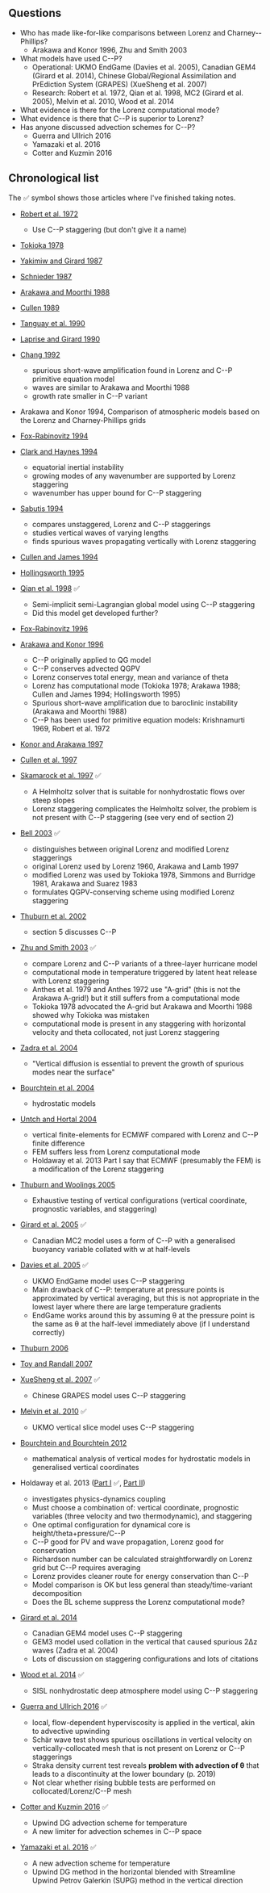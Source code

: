 ## Questions

* Who has made like-for-like comparisons between Lorenz and Charney--Phillips?
  * Arakawa and Konor 1996, Zhu and Smith 2003
* What models have used C--P?
  * Operational: UKMO EndGame (Davies et al. 2005), Canadian GEM4 (Girard et al. 2014), Chinese Global/Regional Assimilation and PrEdiction System (GRAPES) (XueSheng et al. 2007)
  * Research: Robert et al. 1972, Qian et al. 1998, MC2 (Girard et al. 2005), Melvin et al. 2010, Wood et al. 2014
* What evidence is there for the Lorenz computational mode?
* What evidence is there that C--P is superior to Lorenz?
* Has anyone discussed advection schemes for C--P?
  * Guerra and Ullrich 2016
  * Yamazaki et al. 2016
  * Cotter and Kuzmin 2016

## Chronological list

The :white_check_mark: symbol shows those articles where I've finished taking notes.

* [Robert et al. 1972](https://doi.org/10.1175/1520-0493(1972)100<0329:AITISF>2.3.CO;2)
  * Use C--P staggering (but don't give it a name)

* [Tokioka 1978](https://www.jstage.jst.go.jp/article/jmsj1965/56/2/56_2_98/_article)

* [Yakimiw and Girard 1987](https://doi.org/10.1080/07055900.1987.9649277)

* [Schnieder 1987](https://doi.org/10.1175/1520-0493(1987)115<2166:AIIVDI>2.0.CO;2)

* [Arakawa and Moorthi 1988](https://doi.org/10.1175/1520-0469(1988)045<1688:BIIVDS>2.0.CO;2)

* [Cullen 1989](https://doi.org/10.1016/0021-9991(89)90211-8)

* [Tanguay et al. 1990](https://doi.org/10.1175/1520-0493(1990)118<1970:ASISLF>2.0.CO;2)

* [Laprise and Girard 1990](https://doi.org/10.1175/1520-0442(1990)003<0032:ASGCMU>2.0.CO;2)

* [Chang 1992](https://doi.org/10.1175/1520-0469(1992)049<2452:RNMOTE>2.0.CO;2)
  * spurious short-wave amplification found in Lorenz and C--P primitive equation model
  * waves are similar to Arakawa and Moorthi 1988
  * growth rate smaller in C--P variant

* Arakawa and Konor 1994, Comparison of atmospheric models based on the Lorenz and Charney-Phillips grids

* [Fox-Rabinovitz 1994](https://doi.org/10.1175/1520-0493(1994)122<0377:CDPOVS>2.0.CO;2)

* [Clark and Haynes 1994](https://doi.org/10.1175/1520-0469(1994)051<2101:EIIEOV>2.0.CO;2)
  * equatorial inertial instability
  * growing modes of any wavenumber are supported by Lorenz staggering
  * wavenumber has upper bound for C--P staggering

* [Sabutis 1994](https://doi.org/10.1175/1520-0493(1994)122<2868:TCOAVG>2.0.CO;2)
  * compares unstaggered, Lorenz and C--P staggerings
  * studies vertical waves of varying lengths
  * finds spurious waves propagating vertically with Lorenz staggering

* [Cullen and James 1994](https://digital.nmla.metoffice.gov.uk/file/sdb%3AdigitalFile|38388ae5-134a-4d00-87cc-72b3a4b7de9b/)

* [Hollingsworth 1995](http://www.ecmwf.int/en/elibrary/9943-spurious-mode-lorenz-arrangement-y-and-t-which-does-not-exist-charney-phillips)

* [Qian et al. 1998](https://doi.org/10.1175/1520-0493(1998)126<0747:AGNSLA>2.0.CO;2) :white_check_mark:
  * Semi-implicit semi-Lagrangian global model using C--P staggering
  * Did this model get developed further?

* [Fox-Rabinovitz 1996](https://doi.org/10.1175/1520-0493(1996)124<0498:CDPOSG>2.0.CO;2)

* [Arakawa and Konor 1996](https://doi.org/10.1175/1520-0493(1996)124<0511:VDOTPE>2.0.CO;2) 
  * C--P originally applied to QG model
  * C--P conserves advected QGPV 
  * Lorenz conserves total energy, mean and variance of theta
  * Lorenz has computational mode (Tokioka 1978; Arakawa 1988; Cullen and James 1994; Hollingsworth 1995)
  * Spurious short-wave amplification due to baroclinic instability (Arakawa and Moorthi 1988)
  * C--P has been used for primitive equation models: Krishnamurti 1969, Robert et al. 1972

* [Konor and Arakawa 1997](https://doi.org/10.1175/1520-0493(1997)125<1649:DOAAMB>2.0.CO;2)

* [Cullen et al. 1997](https://doi.org/10.1080/07055900.1997.9687359)

* [Skamarock et al. 1997](https://doi.org/10.1175/1520-0493(1997)125<0587:PCRSFH>2.0.CO;2) :white_check_mark:
  * A Helmholtz solver that is suitable for nonhydrostatic flows over steep slopes
  * Lorenz staggering complicates the Helmholtz solver, the problem is not present with C--P staggering (see very end of section 2)

* [Bell 2003](https://doi.org/10.1175/1520-0493(2003)131<1498:COPVOL>2.0.CO;2) :white_check_mark:
  * distinguishes between original Lorenz and modified Lorenz staggerings
  * original Lorenz used by Lorenz 1960, Arakawa and Lamb 1997
  * modified Lorenz was used by Tokioka 1978, Simmons and Burridge 1981, Arakawa and Suarez 1983
  * formulates QGPV-conserving scheme using modified Lorenz staggering

* [Thuburn et al. 2002](https://doi.org/10.1256/003590002320603403)
  * section 5 discusses C--P

* [Zhu and Smith 2003](https://doi.org/10.1256/qj.02.78) :white_check_mark:
  * compare Lorenz and C--P variants of a three-layer hurricane model
  * computational mode in temperature triggered by latent heat release with Lorenz staggering
  * Anthes et al. 1979 and Anthes 1972 use "A-grid" (this is not the Arakawa A-grid!) but it still suffers from a computational mode
  * Tokioka 1978 advocated the A-grid but Arakawa and Moorthi 1988 showed why Tokioka was mistaken
  * computational mode is present in any staggering with horizontal velocity and theta collocated, not just Lorenz staggering

* [Zadra et al. 2004](https://doi.org/10.1256/qj.03.208)
  * "Vertical diffusion is essential to prevent the growth of spurious modes near the surface"

* [Bourchtein et al. 2004](https://doi.org/10.1016/S0377-0427(03)00640-X)
  * hydrostatic models

* [Untch and Hortal 2004](https://doi.org/10.1256/qj.03.173)
  * vertical finite-elements for ECMWF compared with Lorenz and C--P finite difference
  * FEM suffers less from Lorenz computational mode
  * Holdaway et al. 2013 Part I say that ECMWF (presumably the FEM) is a modification of the Lorenz staggering

* [Thuburn and Woolings 2005](https://doi.org/10.1016/j.jcp.2004.08.018)
  * Exhaustive testing of vertical configurations (vertical coordinate, prognostic variables, and staggering)

* [Girard et al. 2005](https://doi.org/10.1175/MWR2931.1) :white_check_mark:
  * Canadian MC2 model uses a form of C--P with a generalised buoyancy variable collated with w at half-levels

* [Davies et al. 2005](https://doi.org/10.1256/qj.04.101) :white_check_mark:
  * UKMO EndGame model uses C--P staggering
  * Main drawback of C--P: temperature at pressure points is approximated by vertical averaging, but this is not appropriate in the lowest layer where there are large temperature gradients
  * EndGame works around this by assuming θ at the pressure point is the same as θ at the half-level immediately above (if I understand correctly)

* [Thuburn 2006](https://doi.org/10.1256/qj.06.10)

* [Toy and Randall 2007](https://doi.org/10.1016/j.jcp.2006.08.022)

* [XueSheng et al. 2007](https://doi.org/10.1007/s11430-007-0124-7) :white_check_mark:
  * Chinese GRAPES model uses C--P staggering

* [Melvin et al. 2010](https://doi.org/10.1002/qj.603) :white_check_mark:
  * UKMO vertical slice model uses C--P staggering

* [Bourchtein and Bourchtein 2012](https://doi.org/10.1016/j.cam.2011.05.037)
  * mathematical analysis of vertical modes for hydrostatic models in generalised vertical coordinates

* Holdaway et al. 2013 ([Part I](https://doi.org/10.1002/qj.2016) :white_check_mark:, [Part II](https://doi.org/10.1002/qj.2017))
  * investigates physics-dynamics coupling
  * Must choose a combination of: vertical coordinate, prognostic variables (three velocity and two thermodynamic), and staggering
  * One optimal configuration for dynamical core is height/theta+pressure/C--P
  * C--P good for PV and wave propagation, Lorenz good for conservation
  * Richardson number can be calculated straightforwardly on Lorenz grid but C--P requires averaging
  * Lorenz provides cleaner route for energy conservation than C--P
  * Model comparison is OK but less general than steady/time-variant decomposition
  * Does the BL scheme suppress the Lorenz computational mode?

* [Girard et al. 2014](https://doi.org/10.1175/MWR-D-13-00255.1)
  * Canadian GEM4 model uses C--P staggering
  * GEM3 model used collation in the vertical that caused spurious 2Δz waves (Zadra et al. 2004)
  * Lots of discussion on staggering configurations and lots of citations

* [Wood et al. 2014](https://doi.org/10.1002/qj.2235) :white_check_mark:
  * SISL nonhydrostatic deep atmosphere model using C--P staggering

* [Guerra and Ullrich 2016](https://doi.org/10.5194/gmd-9-2007-2016) :white_check_mark:
  * local, flow-dependent hyperviscosity is applied in the vertical, akin to advective upwinding
  * Schär wave test shows spurious oscillations in vertical velocity on vertically-collocated mesh that is not present on Lorenz or C--P staggerings
  * Straka density current test reveals **problem with advection of θ** that leads to a discontinuity at the lower boundary (p. 2019)
  * Not clear whether rising bubble tests are performed on collocated/Lorenz/C--P mesh
  
* [Cotter and Kuzmin 2016](https://doi.org/10.1016/j.jcp.2016.02.021) :white_check_mark:
  * Upwind DG advection scheme for temperature
  * A new limiter for advection schemes in C--P space
  
* [Yamazaki et al. 2016](https://arxiv.org/abs/1611.04929) :white_check_mark:
  * A new advection scheme for temperature
  * Upwind DG method in the horizontal blended with Streamline Upwind Petrov Galerkin (SUPG) method in the vertical direction
